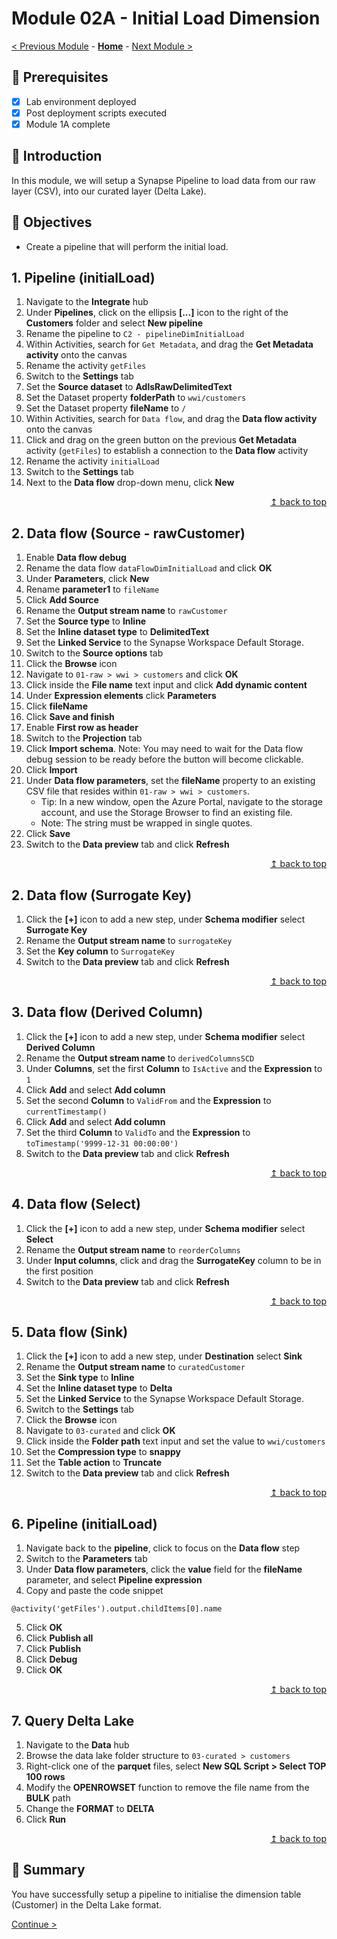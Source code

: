 # Module 02A - Initial Load Dimension

[< Previous Module](../modules/module01b.md) - **[Home](../README.md)** - [Next Module >](../modules/module02b.md)

## :thinking: Prerequisites

- [x] Lab environment deployed
- [x] Post deployment scripts executed
- [x] Module 1A complete

## :loudspeaker: Introduction

In this module, we will setup a Synapse Pipeline to load data from our raw layer (CSV), into our curated layer (Delta Lake).

## :dart: Objectives

* Create a pipeline that will perform the initial load.

## 1. Pipeline (initialLoad)

1. Navigate to the **Integrate** hub
2. Under **Pipelines**, click on the ellipsis **[...]** icon to the right of the **Customers** folder and select **New pipeline**
3. Rename the pipeline to `C2 - pipelineDimInitialLoad`
4. Within Activities, search for `Get Metadata`, and drag the **Get Metadata activity** onto the canvas
5. Rename the activity `getFiles`
6. Switch to the **Settings** tab
7. Set the **Source dataset** to **AdlsRawDelimitedText**
8. Set the Dataset property **folderPath** to `wwi/customers`
9. Set the Dataset property **fileName** to `/`
10. Within Activities, search for `Data flow`, and drag the **Data flow activity** onto the canvas
11. Click and drag on the green button on the previous **Get Metadata** activity (`getFiles`) to establish a connection to the **Data flow** activity
11. Rename the activity `initialLoad`
12. Switch to the **Settings** tab
12. Next to the **Data flow** drop-down menu, click **New**

<div align="right"><a href="#module-02a---initial-load-dimension">↥ back to top</a></div>

## 2. Data flow (Source - rawCustomer)

1. Enable **Data flow debug**
2. Rename the data flow `dataFlowDimInitialLoad` and click **OK**
3. Under **Parameters**, click **New**
4. Rename **parameter1** to `fileName`
5. Click **Add Source**
6. Rename the **Output stream name** to `rawCustomer`
7. Set the **Source type** to **Inline**
8. Set the **Inline dataset type** to **DelimitedText**
9. Set the **Linked Service** to the Synapse Workspace Default Storage.
10. Switch to the **Source options** tab
11. Click the **Browse** icon
12. Navigate to `01-raw > wwi > customers` and click **OK**
13. Click inside the **File name** text input and click **Add dynamic content**
14. Under **Expression elements** click **Parameters**
15. Click **fileName**
16. Click **Save and finish**
17. Enable **First row as header**
18. Switch to the **Projection** tab
19. Click **Import schema**. Note: You may need to wait for the Data flow debug session to be ready before the button will become clickable.
20. Click **Import**
21. Under **Data flow parameters**, set the **fileName** property to an existing CSV file that resides within `01-raw > wwi > customers`.
    * Tip: In a new window, open the Azure Portal, navigate to the storage account, and use the Storage Browser to find an existing file.
    * Note: The string must be wrapped in single quotes.
22. Click **Save**
23. Switch to the **Data preview** tab and click **Refresh**

<div align="right"><a href="#module-02a---initial-load-dimension">↥ back to top</a></div>

## 2. Data flow (Surrogate Key)

1. Click the **[+]** icon to add a new step, under **Schema modifier** select **Surrogate Key**
2. Rename the **Output stream name** to `surrogateKey`
3. Set the **Key column** to `SurrogateKey`
4. Switch to the **Data preview** tab and click **Refresh**

<div align="right"><a href="#module-02a---initial-load-dimension">↥ back to top</a></div>

## 3. Data flow (Derived Column)

1. Click the **[+]** icon to add a new step, under **Schema modifier** select **Derived Column**
2. Rename the **Output stream name** to `derivedColumnsSCD`
3. Under **Columns**, set the first **Column** to `IsActive` and the **Expression** to `1`
4. Click **Add** and select **Add column**
5. Set the second **Column** to `ValidFrom` and the **Expression** to `currentTimestamp()`
6. Click **Add** and select **Add column**
7. Set the third **Column** to `ValidTo` and the **Expression** to `toTimestamp('9999-12-31 00:00:00')`
8. Switch to the **Data preview** tab and click **Refresh**

<div align="right"><a href="#module-02a---initial-load-dimension">↥ back to top</a></div>

## 4. Data flow (Select)

1. Click the **[+]** icon to add a new step, under **Schema modifier** select **Select**
2. Rename the **Output stream name** to `reorderColumns`
3. Under **Input columns**, click and drag the **SurrogateKey** column to be in the first position
4. Switch to the **Data preview** tab and click **Refresh**

<div align="right"><a href="#module-02a---initial-load-dimension">↥ back to top</a></div>

## 5. Data flow (Sink)

1. Click the **[+]** icon to add a new step, under **Destination** select **Sink**
2. Rename the **Output stream name** to `curatedCustomer`
3. Set the **Sink type** to **Inline**
4. Set the **Inline dataset type** to **Delta**
5. Set the **Linked Service** to the Synapse Workspace Default Storage.
6. Switch to the **Settings** tab
7. Click the **Browse** icon
8. Navigate to `03-curated` and click **OK**
9. Click inside the **Folder path** text input and set the value to `wwi/customers`
10. Set the **Compression type** to **snappy**
11. Set the **Table action** to **Truncate**
12. Switch to the **Data preview** tab and click **Refresh**

<div align="right"><a href="#module-02a---initial-load-dimension">↥ back to top</a></div>

## 6. Pipeline (initialLoad)

1. Navigate back to the **pipeline**, click to focus on the **Data flow** step
2. Switch to the **Parameters** tab
3. Under **Data flow parameters**, click the **value** field for the **fileName** parameter, and select **Pipeline expression**
4. Copy and paste the code snippet
```
@activity('getFiles').output.childItems[0].name
```
5. Click **OK**
6. Click **Publish all**
7. Click **Publish**
8. Click **Debug**
9. Click **OK**

<div align="right"><a href="#module-02a---initial-load-dimension">↥ back to top</a></div>

## 7. Query Delta Lake

1. Navigate to the **Data** hub
2. Browse the data lake folder structure to `03-curated > customers`
3. Right-click one of the **parquet** files, select **New SQL Script > Select TOP 100 rows**
4. Modify the **OPENROWSET** function to remove the file name from the **BULK** path
5. Change the **FORMAT** to **DELTA**
6. Click **Run**

<div align="right"><a href="#module-02a---initial-load-dimension">↥ back to top</a></div>

## :tada: Summary

You have successfully setup a pipeline to initialise the dimension table (Customer) in the Delta Lake format.

[Continue >](../modules/module02b.md)